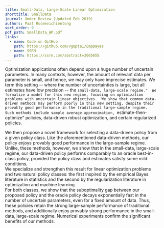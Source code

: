 ```yaml
---
title: Small-Data, Large-Scale Linear Optimization
shorttitle: SmallData
journal: Under Review (Updated Feb 2019) 
authors: Paat Rusmevichientong
sort_order: 9
pdf_path: SmallData_WP.pdf
links:
  - name: Code on GitHub
    path: https://github.com/vgupta1/EmpBayes
  - name: SSRN
    path: https://ssrn.com/abstract=3065655
---
```

Optimization applications often depend upon a huge number of uncertain parameters.  In many contexts, however, the amount of relevant data per parameter is small, and hence,  we may only have  imprecise estimates.  We term this setting -- where the number of uncertainties is large, but all estimates have low precision -- the ``small-data, large-scale regime."  We formalize a model for this new regime, focusing on optimization problems with uncertain linear objectives.  We show that common data-driven methods may perform poorly in this new setting, despite their provably good performance in the traditional large-sample regime.  Such methods include sample average approximation, ``estimate-then-optimize" policies, data-driven robust optimization, and certain regularized policies.  

We then propose a novel framework for selecting a data-driven policy from a given policy class.  Like the aforementioned data-driven methods, our policy enjoys provably good performance in the large-sample regime.  Unlike, these methods, however, we show 
that in the small-data, large-scale regime, our data-driven policy performs comparably to an oracle best-in-class policy, provided the policy class and estimates satisfy some mild conditions.  
We specialize and strengthen this result for linear optimization problems and two natural policy classes: the first inspired by the empirical Bayes literature in statistics and the second by the regularization literature in optimization and machine learning.  
For both classes, we show that the suboptimality gap between our proposed policy and the oracle policy decays exponentially fast in the number of uncertain parameters, even for a fixed amount of data.  Thus, these policies retain the strong large-sample performance of traditional methods, and additionally enjoy provably strong performance in the small-data, large-scale regime. Numerical experiments confirm the significant benefits of our methods.

